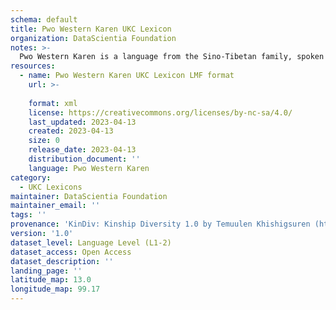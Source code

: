 ```yaml
---
schema: default
title: Pwo Western Karen UKC Lexicon
organization: DataScientia Foundation
notes: >-
  Pwo Western Karen is a language from the Sino-Tibetan family, spoken in Eurasia. The UKC Lexicon of Pwo Western Karen is represented as a lexico-semantic network. It consists of words, word senses, synsets, as well as sense-level and synset-level relationships.
resources:
  - name: Pwo Western Karen UKC Lexicon LMF format
    url: >-
      
    format: xml
    license: https://creativecommons.org/licenses/by-nc-sa/4.0/
    last_updated: 2023-04-13
    created: 2023-04-13
    size: 0
    release_date: 2023-04-13
    distribution_document: ''
    language: Pwo Western Karen
category:
  - UKC Lexicons
maintainer: DataScientia Foundation
maintainer_email: ''
tags: ''
provenance: 'KinDiv: Kinship Diversity 1.0 by Temuulen Khishigsuren (http://ukc.disi.unitn.it/index.php/kinship/); Princeton WordNet 2.1 by Princeton University (https://wordnet.princeton.edu)'
version: '1.0'
dataset_level: Language Level (L1-2)
dataset_access: Open Access
dataset_description: ''
landing_page: ''
latitude_map: 13.0
longitude_map: 99.17
---
```

